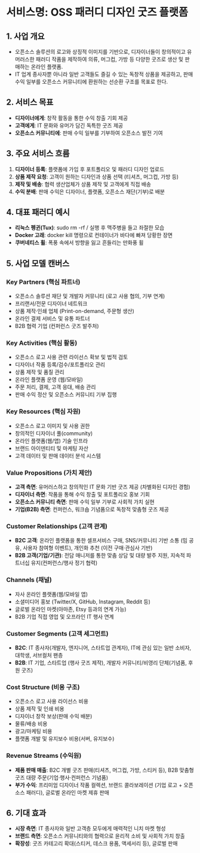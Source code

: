 # 서비스명: OSS 패러디 디자인 굿즈 플랫폼

## 1. 사업 개요

- 오픈소스 솔루션의 로고와 상징적 이미지를 기반으로, 디자이너들이 창의적이고 유머러스한 패러디 작품을 제작하여 의류, 머그컵, 가방 등 다양한 굿즈로 생산 및 판매하는 온라인 플랫폼.
- IT 업계 종사자뿐 아니라 일반 고객들도 즐길 수 있는 독창적 상품을 제공하고, 판매 수익 일부를 오픈소스 커뮤니티에 환원하는 선순환 구조를 목표로 한다.

## 2. 서비스 목표

- **디자이너에게**: 창작 활동을 통한 수익 창출 기회 제공
- **고객에게**: IT 문화와 유머가 담긴 독특한 굿즈 제공
- **오픈소스 커뮤니티에**: 판매 수익 일부를 기부하여 오픈소스 발전 기여

## 3. 주요 서비스 흐름

1. **디자이너 등록**: 플랫폼에 가입 후 포트폴리오 및 패러디 디자인 업로드
2. **상품 제작 요청**: 고객이 원하는 디자인과 상품 선택 (티셔츠, 머그컵, 가방 등)
3. **제작 및 배송**: 협력 생산업체가 상품 제작 및 고객에게 직접 배송
4. **수익 분배**: 판매 수익은 디자이너, 플랫폼, 오픈소스 재단(기부)로 배분

## 4. 대표 패러디 예시

- **리눅스 펭귄(Tux)**: sudo rm -rf / 실행 후 맥주병을 들고 좌절한 모습
- **Docker 고래**: docker kill 명령으로 컨테이너가 바다에 빠져 당황한 장면
- **쿠버네티스 휠**: 폭풍 속에서 방향을 잃고 흔들리는 만화풍 휠

## 5. 사업 모델 캔버스

### Key Partners (핵심 파트너)
- 오픈소스 솔루션 재단 및 개발자 커뮤니티 (로고 사용 협의, 기부 연계)
- 프리랜서/전문 디자이너 네트워크
- 상품 제작·인쇄 업체 (Print-on-demand, 주문형 생산)
- 온라인 결제 서비스 및 유통 파트너
- B2B 협력 기업 (컨퍼런스 굿즈 발주처)

### Key Activities (핵심 활동)
- 오픈소스 로고 사용 관련 라이선스 확보 및 법적 검토
- 디자이너 작품 등록/검수/포트폴리오 관리
- 상품 제작 및 품질 관리
- 온라인 플랫폼 운영 (웹/모바일)
- 주문 처리, 결제, 고객 응대, 배송 관리
- 판매 수익 정산 및 오픈소스 커뮤니티 기부 집행

### Key Resources (핵심 자원)
- 오픈소스 로고 이미지 및 사용 권한
- 창의적인 디자이너 풀(community)
- 온라인 플랫폼(웹/앱) 기술 인프라
- 브랜드 아이덴티티 및 마케팅 자산
- 고객 데이터 및 판매 데이터 분석 시스템

### Value Propositions (가치 제안)
- **고객 측면**: 유머러스하고 창의적인 IT 문화 기반 굿즈 제공 (차별화된 디자인 경험)
- **디자이너 측면**: 작품을 통해 수익 창출 및 포트폴리오 홍보 기회
- **오픈소스 커뮤니티 측면**: 판매 수익 일부 기부로 사회적 가치 실현
- **기업(B2B) 측면**: 컨퍼런스, 워크숍 기념품으로 독창적 맞춤형 굿즈 제공

### Customer Relationships (고객 관계)
- **B2C 고객**: 온라인 플랫폼을 통한 셀프서비스 구매, SNS/커뮤니티 기반 소통 (밈 공유, 사용자 참여형 이벤트), 개인화 추천 (이전 구매·관심사 기반)
- **B2B 고객(기업/기관)**: 전담 매니저를 통한 맞춤 상담 및 대량 발주 지원, 지속적 파트너십 유지(컨퍼런스/행사 정기 협력)

### Channels (채널)
- 자사 온라인 플랫폼(웹/모바일 앱)
- 소셜미디어 홍보 (Twitter/X, GitHub, Instagram, Reddit 등)
- 글로벌 온라인 마켓(아마존, Etsy 등과의 연계 가능)
- B2B 기업 직접 영업 및 오프라인 IT 행사 연계

### Customer Segments (고객 세그먼트)
- **B2C**: IT 종사자(개발자, 엔지니어, 스타트업 관계자), IT에 관심 있는 일반 소비자, 대학생, 서브컬처 팬층
- **B2B**: IT 기업, 스타트업 (행사 굿즈 제작), 개발자 커뮤니티/비영리 단체(기념품, 후원 굿즈)

### Cost Structure (비용 구조)
- 오픈소스 로고 사용 라이선스 비용
- 상품 제작 및 인쇄 비용
- 디자이너 창작 보상(판매 수익 배분)
- 물류/배송 비용
- 광고/마케팅 비용
- 플랫폼 개발 및 유지보수 비용(서버, 유지보수)

### Revenue Streams (수익원)
- **제품 판매 매출**: B2C 개별 굿즈 판매(티셔츠, 머그컵, 가방, 스티커 등), B2B 맞춤형 굿즈 대량 주문(기업·행사·컨퍼런스 기념품)
- **부가 수익**: 프리미엄 디자이너 작품 컬렉션, 브랜드 콜라보레이션 (기업 로고 + 오픈소스 패러디), 글로벌 온라인 마켓 제휴 판매

## 6. 기대 효과

- **시장 측면**: IT 종사자와 일반 고객층 모두에게 매력적인 니치 마켓 형성
- **브랜드 측면**: 오픈소스 커뮤니티와의 협력으로 윤리적 소비 및 사회적 가치 창출
- **확장성**: 굿즈 카테고리 확대(스티커, 데스크 용품, 액세서리 등), 글로벌 판매